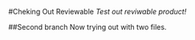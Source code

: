 #Cheking Out Reviewable
_Test out reviwable product!_

##Second branch
Now trying out with two files.
